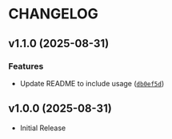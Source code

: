 # CHANGELOG

<!-- version list -->

## v1.1.0 (2025-08-31)

### Features

- Update README to include usage
  ([`db0ef5d`](https://github.com/varphi-lang/varphi-python/commit/db0ef5d343749b69d20f490adaac5fde7ec30c95))


## v1.0.0 (2025-08-31)

- Initial Release
